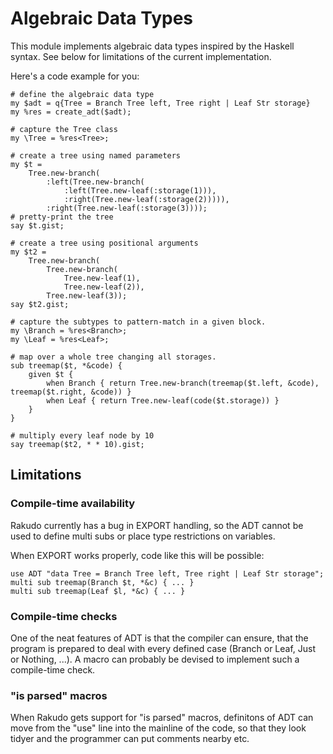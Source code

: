 Algebraic Data Types
====================

This module implements algebraic data types inspired by the Haskell syntax.
See below for limitations of the current implementation.

Here's a code example for you:

    # define the algebraic data type
    my $adt = q{Tree = Branch Tree left, Tree right | Leaf Str storage}
    my %res = create_adt($adt);
    
    # capture the Tree class
    my \Tree = %res<Tree>;
    
    # create a tree using named parameters
    my $t =
        Tree.new-branch(
            :left(Tree.new-branch(
                :left(Tree.new-leaf(:storage(1))),
                :right(Tree.new-leaf(:storage(2))))),
            :right(Tree.new-leaf(:storage(3))));
    # pretty-print the tree
    say $t.gist;
    
    # create a tree using positional arguments
    my $t2 =
        Tree.new-branch(
            Tree.new-branch(
                Tree.new-leaf(1),
                Tree.new-leaf(2)),
            Tree.new-leaf(3));
    say $t2.gist;
    
    # capture the subtypes to pattern-match in a given block.
    my \Branch = %res<Branch>;
    my \Leaf = %res<Leaf>;
    
    # map over a whole tree changing all storages.
    sub treemap($t, *&code) {
        given $t {
            when Branch { return Tree.new-branch(treemap($t.left, &code), treemap($t.right, &code)) }
            when Leaf { return Tree.new-leaf(code($t.storage)) }
        }
    }
    
    # multiply every leaf node by 10
    say treemap($t2, * * 10).gist;


Limitations
-----------

### Compile-time availability

Rakudo currently has a bug in EXPORT handling, so the ADT cannot be used to define multi subs or place
type restrictions on variables.

When EXPORT works properly, code like this will be possible:

    use ADT "data Tree = Branch Tree left, Tree right | Leaf Str storage";
    multi sub treemap(Branch $t, *&c) { ... }
    multi sub treemap(Leaf $l, *&c) { ... }

### Compile-time checks


One of the neat features of ADT is that the compiler can ensure, that the program is prepared to deal with
every defined case (Branch or Leaf, Just or Nothing, ...). A macro can probably be devised to implement
such a compile-time check.

### "is parsed" macros

When Rakudo gets support for "is parsed" macros, definitons of ADT can move from the "use" line into the
mainline of the code, so that they look tidyer and the programmer can put comments nearby etc.
